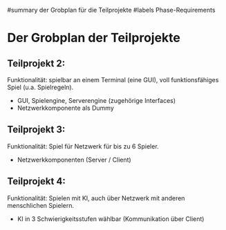 ﻿#summary der Grobplan für die Teilprojekte
#labels Phase-Requirements

# Der Grobplan der Teilprojekte #

## Teilprojekt 2: ##
Funktionalität: spielbar an einem Terminal (eine GUI), voll funktionsfähiges Spiel (u.a. Spielregeln).
  * GUI, Spielengine, Serverengine (zugehörige Interfaces)
  * Netzwerkkomponente als Dummy
## Teilprojekt 3: ##
Funktionalität: Spiel für Netzwerk für bis zu 6 Spieler.
  * Netzwerkkomponenten (Server / Client)
## Teilprojekt 4: ##
Funktionalität: Spielen mit KI, auch über Netzwerk mit anderen menschlichen Spielern.
  * KI in 3 Schwierigkeitsstufen wählbar (Kommunikation über Client)